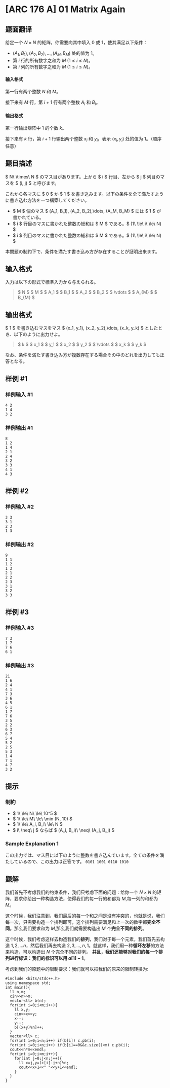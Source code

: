 # [ARC 176 A] 01 Matrix Again

## 题面翻译

给定一个 $N \times N$ 的矩阵，你需要向其中填入 $0$ 或 $1$，使其满足以下条件：

- $(A_1,B_1),(A_2,B_2),...,(A_M,B_M)$ 处的值为 $1$。
- 第 $i$ 行的所有数字之和为 $M$ $(1 \le i \le N)$。
- 第 $i$ 列的所有数字之和为 $M$ $(1 \le i \le N)$。

#### 输入格式
第一行有两个整数 $N$ 和 $M$。

接下来有 $M$ 行，第 $i+1$ 行有两个整数 $A_i$ 和 $B_i$。

#### 输出格式
第一行输出矩阵中 $1$ 的个数 $k$。

接下来有 $k$ 行，第 $i+1$ 行输出两个整数 $x_i$ 和 $y_i$，表示 $(x_i,y_i)$ 处的值为 $1$。（顺序任意）

## 题目描述

[problemUrl]: https://atcoder.jp/contests/arc176/tasks/arc176_a

$ N\ \times\ N $ のマス目があります。上から $ i $ 行目、左から $ j $ 列目のマスを $ (i, j) $ と呼びます。

これから各マスに $ 0 $ か $ 1 $ を書き込みます。以下の条件を全て満たすように書き込む方法を一つ構築してください。

- $ M $ 個のマス $ (A_1, B_1), (A_2, B_2),\dots, (A_M, B_M) $ には $ 1 $ が書かれている。
- $ i $ 行目のマスに書かれた整数の総和は $ M $ である。$ (1\ \le\ i\ \le\ N) $
- $ i $ 列目のマスに書かれた整数の総和は $ M $ である。$ (1\ \le\ i\ \le\ N) $
 
本問題の制約下で、条件を満たす書き込み方が存在することが証明出来ます。

## 输入格式

入力は以下の形式で標準入力から与えられる。

> $ N $ $ M $ $ A_1 $ $ B_1 $ $ A_2 $ $ B_2 $ $ \vdots $ $ A_{M} $ $ B_{M} $

## 输出格式

$ 1 $ を書き込むマスをマス $ (x_1, y_1), (x_2, y_2),\dots, (x_k, y_k) $ としたとき、以下のように出力せよ。

> $ k $ $ x_1 $ $ y_1 $ $ x_2 $ $ y_2 $ $ \vdots $ $ x_k $ $ y_k $

なお、条件を満たす書き込み方が複数存在する場合その中のどれを出力しても正答となる。

## 样例 #1

### 样例输入 #1

```
4 2
1 4
3 2
```

### 样例输出 #1

```
8
1 2
1 4
2 1
2 4
3 2
3 3
4 1
4 3
```

## 样例 #2

### 样例输入 #2

```
3 3
3 1
2 3
1 3
```

### 样例输出 #2

```
9
1 1
1 2
1 3
2 1
2 2
2 3
3 1
3 2
3 3
```

## 样例 #3

### 样例输入 #3

```
7 3
1 7
7 6
6 1
```

### 样例输出 #3

```
21
1 6
2 4
4 1
7 3
3 6
4 5
6 1
1 7
7 6
3 5
2 2
6 3
6 7
5 4
5 2
2 5
5 3
1 4
7 1
4 7
3 2
```

## 提示

### 制約

- $ 1\ \le\ N\ \le\ 10^5 $
- $ 1\ \le\ M\ \le\ \min (N, 10) $
- $ 1\ \le\ A_i, B_i\ \le\ N $
- $ i\ \neq\ j $ ならば $ (A_i, B_i)\ \neq\ (A_j, B_j) $
 
### Sample Explanation 1

この出力では、マス目に以下のように整数を書き込んでいます。全ての条件を満たしているので、この出力は正答です。 ``` 0101 1001 0110 1010 ```

## 题解
我们首先不考虑我们的约束条件，我们只考虑下面的问题：给你一个 $N\times N$ 的矩阵，要求你给出一种构造方法，使得我们的每一行的和都为 $M$,每一列的和都为 $M$。

这个时候，我们注意到，我们最后的每一个和之间是没有冲突的，也就是说，我们每一次，只需要构造一个排列即可，这个排列需要满足和上一次的数字都**完全不同**。那么我们要求和为 $M$,那么我们就需要构造出 $M$ 个**完全不同的排列**。

这个时候，我们考虑这样去构造我们的**排列**，我们对于每一个元素，我们首先去构造 $1,2,\dots n$，然后我们再去构造 $2,3,\dots,n,1$。就这样，我们用一种**循环左移**的方法来构造，可以构造出 $N$ 个完全不同的排列。
**并且，我们还能够对我们的每一个排列进行标识：我们的标识可以用 $a[1]-1$**。

考虑到我们的原题中的限制要求：我们就可以把我们的原来的限制转换为:
```
#include <bits/stdc++.h>
using namespace std;
int main(){
  ll n,m;
  cin>>n>>m;
  vector<ll> b(n);
  for(int i=0;i<m;i++){
    ll x,y;
    cin>>x>>y;
    x--;
    y--;
    b[(x+y)%n]++;
  }
  vector<ll> c;
  for(int i=0;i<n;i++) if(b[i]) c.pb(i);
  for(int i=0;i<n;i++) if(b[i]==0&&c.size()<m) c.pb(i);
  cout<<n*m<<endl;
  for(int i=0;i<m;i++){
    for(int j=0;j<n;j++){
      ll x=j,y=(c[i]-j+n)%n;
      cout<<x+1<<" "<<y+1<<endl;
    }
  }
}
```